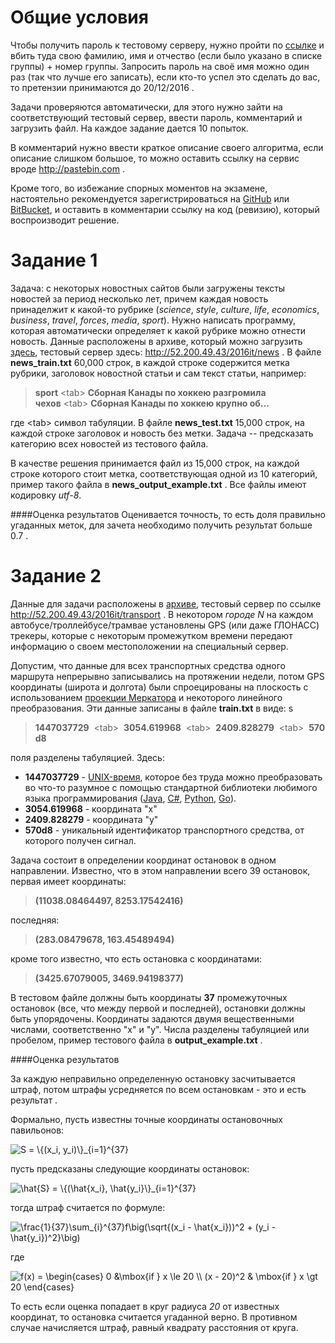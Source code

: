 # Общие условия

Чтобы получить пароль к тестовому серверу, нужно пройти по [ссылке](http://52.200.49.43/2016it/register) и вбить туда свою фамилию, имя и отчество (если было указано в списке группы) + номер группы. Запросить пароль на своё имя можно один раз (так что лучше его записать), если кто-то успел это сделать до вас, то претензии принимаются до 20/12/2016 .

Задачи проверяются автоматически, для этого нужно зайти на соответствующий тестовый сервер, ввести пароль, комментарий и загрузить файл. На каждое задание дается 10 попыток.

В комментарий нужно ввести краткое описание своего алгоритма, если описание слишком большое, то можно оставить ссылку на сервис вроде http://pastebin.com .

Кроме того, во избежание спорных моментов на экзамене, настоятельно рекомендуется зарегистрироваться на [GitHub](http://github.com) или [BitBucket](http://bitbucket.org), и оставить в комментарии ссылку на код (ревизию), который воспроизводит решение. 


# Задание 1

Задача: с некоторых новостных сайтов были загружены тексты новостей за период  несколько лет, причем каждая новость принаделжит к какой-то рубрике (*science*, *style*, *culture*, *life*, *economics*, *business*, *travel*, *forces*, *media*, *sport*). Нужно написать программу, которая автоматически определяет к какой рубрике можно отнести новость. Данные расположены в архиве, который можно загрузить  [здесь](https://raw.githubusercontent.com/alexmk7/pm_task_2016/master/news_data.zip), тестовый сервер здесь: http://52.200.49.43/2016it/news . В файле **news_train.txt** 60,000 строк, в каждой строке содержится метка рубрики, заголовок новостной статьи и сам текст статьи, например:

>    **sport**&nbsp;&lt;tab&gt;&nbsp;**Сборная Канады по хоккею разгромила чехов**&nbsp;&lt;tab&gt;&nbsp;**Сборная Канады по хоккею крупно об...**

где &lt;tab&gt; символ табуляции. В файле **news_test.txt** 15,000 строк, на каждой строке заголовок и новость без метки. Задача -- предсказать категорию всех новостей из тестового файла. 

В качестве решения принимается файл из 15,000 строк, на каждой строке которого стоит метка, соответствующая одной из 10 категорий, пример такого файла в **news_output_example.txt** . Все файлы имеют кодировку *utf-8*.

####Оценка результатов
Оценивается точность, то есть доля правильно угаданных меток, для зачета необходимо получить результат больше 0.7 .


# Задание 2

Данные для задачи расположены в [архиве](https://raw.githubusercontent.com/alexmk7/pm_task_2016/master/transport_data.zip), тестовый сервер по ссылке http://52.200.49.43/2016it/transport . В некотором *городе N* на каждом автобусе/троллейбусе/трамвае установлены GPS (или даже ГЛОНАСС) трекеры, которые с некоторым промежутком времени передают информацию о своем местоположении на специальный сервер. 

Допустим, что данные для всех транспортных средства одного маршрута непрерывно записывались на протяжении недели, потом GPS координаты (широта и долгота) были спроецированы на плоскость с использованием [проекции Меркатора](https://ru.wikipedia.org/wiki/%D0%9F%D1%80%D0%BE%D0%B5%D0%BA%D1%86%D0%B8%D1%8F_%D0%9C%D0%B5%D1%80%D0%BA%D0%B0%D1%82%D0%BE%D1%80%D0%B0) и некоторого линейного преобразования. Эти данные записаны в файле **train.txt** в виде:
s
>    **1447037729**&nbsp;&nbsp;&lt;tab&gt;&nbsp;&nbsp;**3054.619968**&nbsp;&nbsp;&lt;tab&gt;&nbsp;&nbsp;**2409.828279**&nbsp;&nbsp;&lt;tab&gt;&nbsp;&nbsp;**570d8**

поля разделены табуляцией. Здесь:
- **1447037729** - [UNIX-время](https://ru.wikipedia.org/wiki/UNIX-%D0%B2%D1%80%D0%B5%D0%BC%D1%8F), которое без труда можно преобразовать во что-то разумное с помощью стандартной библиотеки  любимого языка программирования ([Java](https://docs.oracle.com/javase/8/docs/api/java/time/Instant.html#ofEpochSecond-long-), [C#](http://stackoverflow.com/questions/249760/how-to-convert-a-unix-timestamp-to-datetime-and-vice-versa), [Python](https://docs.python.org/2/library/datetime.html#datetime.date.fromtimestamp), [Go](https://golang.org/pkg/time/#Unix)).
- **3054.619968** - координата "x"
- **2409.828279** - координата "y"
- **570d8** - уникальный идентификатор транспортного средства, от которого получен сигнал. 

Задача состоит в определении координат остановок в одном направлении. Известно, что в этом направлении всего 39 остановок, первая имеет координаты:

>   **(11038.08464497, 8253.17542416)**

последняя:

>   **(283.08479678,  163.45489494)**

кроме того известно, что есть остановка с координатами:

>   **(3425.67079005, 3469.94198377)**

В тестовом файле должны быть координаты **37** промежуточных остановок (все, что между первой и последней), остановки должны быть упорядочены. Координаты задаются двумя вещественными числами, соответственно "x" и "y". Числа разделены табуляцией или пробелом, пример тестового файла в **output_example.txt** .

####Оценка результатов

За каждую неправильно определенную остановку засчитывается штраф, потом штрафы усредняется по всем остановкам - это и есть результат . 

Формально, пусть известны точные координаты остановочных павильонов:

![$$S = \{(x_i, y_i)\}_{i=1}^{37}$$](http://www.sciweavers.org/upload/Tex2Img_1482005818/render.png)

пусть предсказаны следующие координаты остановок:

![$$\hat{S} = \{(\hat{x_i}, \hat{y_i}\}_{i=1}^{37}$$](http://www.sciweavers.org/upload/Tex2Img_1482005760/render.png)

тогда штраф считается по формуле:

![$$\frac{1}{37}\sum_{i}^{37}f\big(\sqrt{(x_i - \hat{x_i}))^2 + (y_i - \hat{y_i})^2}\big)$$](http://www.sciweavers.org/upload/Tex2Img_1482005840/render.png)

где

![$$f(x) = \begin{cases} 0 &\mbox{if } x \le 20 \\ (x - 20)^2 & \mbox{if } x \gt 20 \end{cases} $$](http://www.sciweavers.org/upload/Tex2Img_1482005880/render.png)

То есть если оценка попадает в круг радиуса *20* от известных координат, то остановка считается угаданной верно. В противном случае начисляется штраф, равный квадрату расстояния от круга. 
